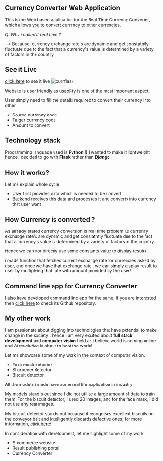 ## Currency Converter Web Application

This is the Web based application for the Real Time Currency Converter, which allows you to convert currency to other currencies.

_Q. Why i called it real time ?_

--> Because, currency exchange rate's are dynamic and get constatntly fluctuate due to the fact that a currency's value is determined by a variety of factors in the country

## See it Live
[click here](https://currency-cvt.herokuapp.com/) to see it live
![currflask](https://user-images.githubusercontent.com/65117236/161928856-82ac0f47-87ec-4d77-823a-7511da02e2e8.JPG)

Website is user friendly as usability is one of the most important aspect.

User simply need to fill the details required to convert their currency into other 

 - Source currency code  
 - Targer currency code  
 - Amount to convert

## Technology stack

Programming language used is **Python** 🐍 
I wanted to make it lightweight hence i decided to go with **Flask** rather than ***Django***

## How it works?
Let me explain whole cycle 

 - User first provides data which is needed to be convert 
 - Backend receives this data and processes it and converts into currency that user want

## How Currency is converted ?

As already stated currency conversion is real time problem i.e currency exchange rate's are dynamic and get constatntly fluctuate due to the fact that a currency's value is determined by a variety of factors in the country.

Hence we can not directly use some constants value to display results .

i made function that fetches current exchange rate for currencies asked by user, and once we have that exchange rate , we can simply display result to user by multiplying that rate with amount provided by the user!

## Command line app for Currency Converter
I also have developed command line app for the same, if you are interested then [click here](https://github.com/mayankcs/Currency-Converter) to check its Github repository.

## My other work 
I am passionate about digging into technologies that have potential to make change in the society . hence i am very excited about **full stack development** and **computer vision** field as i believe world is coming online and *AI revolution* is about to heat the world!

Let me showcase some of my work in the context of computer vision.

 - Face mask detector
 - Sharpener detector
 - Biscuit detector

All the models i made have some real life application in industry 

My models stand's out since I did not utilise a large amount of data to train them. For the biscuit detector, I used 20 images, and for the face mask, I did not use any real images.

My biscuit detector stands out because it recognises excellent biscuits on the conveyor belt and intelligently discards defective ones; for more information, [click here](https://mayankvision.wordpress.com)!

In consideration with development, let me highlight some of my work

 - E-commerce website
 - Result publishing portal
 - Currency Converter

